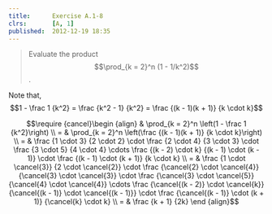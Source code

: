 ```yaml
---
title:      Exercise A.1-8
clrs:       [A, 1]
published:  2012-12-19 18:35
---
```


>Evaluate the product $$\prod_{k = 2}^n (1 - 1/k^2)$$.

Note that, $$1 - \frac 1 {k^2} = \frac {k^2 - 1} {k^2} = \frac {(k - 1)(k + 1)} {k \cdot k}$$

$$\require {cancel}\begin {align}
& \prod_{k = 2}^n \left(1 - \frac 1 {k^2}\right) \\
= & \prod_{k = 2}^n \left(\frac {(k - 1)(k + 1)} {k \cdot k}\right) \\
= & \frac {1 \cdot 3} {2 \cdot 2} \cdot \frac {2 \cdot 4} {3 \cdot 3} \cdot \frac {3 \cdot 5} {4 \cdot 4} \cdots \frac {(k - 2) \cdot k} {(k - 1) \cdot (k - 1)} \cdot \frac {(k - 1) \cdot (k + 1)} {k \cdot k} \\
= & \frac {1 \cdot \cancel{3}} {2 \cdot \cancel{2}} \cdot \frac {\cancel{2} \cdot \cancel{4}} {\cancel{3} \cdot \cancel{3}} \cdot \frac {\cancel{3} \cdot \cancel{5}} {\cancel{4} \cdot \cancel{4}} \cdots \frac {\cancel{(k - 2)} \cdot \cancel{k}} {\cancel{(k - 1)} \cdot \cancel{(k - 1)}} \cdot \frac {\cancel{(k - 1)} \cdot (k + 1)} {\cancel{k} \cdot k} \\
= & \frac {k + 1} {2k}
\end {align}$$